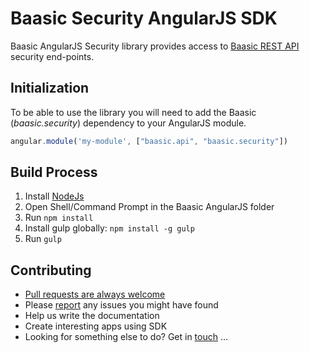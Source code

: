 # Baasic Security AngularJS SDK

Baasic AngularJS Security library provides access to [Baasic REST API](http://dev.baasic.com/api/reference/home) security end-points.

## Initialization

To be able to use the library you will need to add the Baasic (_baasic.security_) dependency to your AngularJS module.

```javascript
angular.module('my-module', ["baasic.api", "baasic.security"])
```

## Build Process

1. Install [NodeJs](http://nodejs.org/download/)
2. Open Shell/Command Prompt in the Baasic AngularJS folder
3. Run `npm install`
4. Install gulp globally: `npm install -g gulp`
5. Run `gulp`

## Contributing

* [Pull requests are always welcome](../../../baasic-sdk-angularjs/pulls)
* Please [report](../../../baasic-sdk-angularjs/issues) any issues you might have found
* Help us write the documentation
* Create interesting apps using SDK
* Looking for something else to do? Get in <u>touch</u> ...
